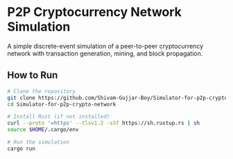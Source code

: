 # P2P Cryptocurrency Network Simulation

A simple discrete-event simulation of a peer-to-peer cryptocurrency network with transaction generation, mining, and block propagation.

## How to Run

```bash
# Clone the repository
git clone https://github.com/Shivam-Gujjar-Boy/Simulator-for-p2p-crypto-network.git
cd Simulator-for-p2p-crypto-network

# Install Rust (if not installed)
curl --proto '=https' --tlsv1.2 -sSf https://sh.rustup.rs | sh
source $HOME/.cargo/env

# Run the simulation
cargo run
